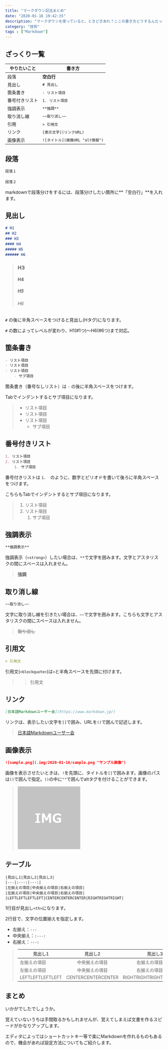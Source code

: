 ```yaml
---
title: "マークダウン記法まとめ"
date: "2020-01-16 19:42:35"
description: "マークダウンを使っていると、ときどきあれ？ここの書き方どうするんだっけ？となってしまいます。自分用のメモも兼ねて、マークダウン記法をまとめてみました。"
category: "技術"
tags : ["Markdown"]
---
```


## ざっくり一覧

|やりたいこと|書き方|
|---|---|
|段落|**空白行**|
|見出し|`# 見出し`|
|箇条書き|`- リスト項目`|
|番号付きリスト|`1. リスト項目`|
|強調表示|`**強調**`|
|取り消し線|`~~取り消し~~`|
|引用|`> 引用文`|
|リンク|`[表示文字](リンクURL)`|
|画像表示|`![タイトル](画像URL "alt情報")`|

## 段落

```markdown
段落１

段落２
```

markdownで段落分けをするには、段落分けしたい箇所に**「空白行」**を入れます。

## 見出し

```markdown
# H1
## H2
### H3
#### H4
##### H5
###### H6
```

> ### H3
>  
> #### H4
>  
> ##### H5
>  
> ###### H6

`#` の後に半角スペースをつけると見出し(Hタグ)になります。

`#` の数によってレベルが変わり、H1(#1つ)～H6(#6つ)まで対応。

## 箇条書き

```markdown
- リスト項目
- リスト項目
- リスト項目
    - サブ項目
```

箇条書き（番号なしリスト）は `-` の後に半角スペースをつけます。

Tabでインデントするとサブ項目になります。

> - リスト項目
> - リスト項目
> - リスト項目
>   - サブ項目

## 番号付きリスト

```markdown
1. リスト項目
2. リスト項目
    1. サブ項目
```

番号付きリストは `1.`　のように、数字とピリオドを書いて後ろに半角スペースをつけます。

こちらもTabでインデントするとサブ項目になります。

> 1. リスト項目
> 2. リスト項目
>    1. サブ項目

## 強調表示

```markdown
**強調表示**
```

強調表示（`<strong>`）したい場合は、`**`で文字を囲みます。文字とアスタリスクの間にスペースは入れません。

> **強調**

## 取り消し線

```markdown
~~取り消し~~
```

文字に取り消し線を引きたい場合は、`~~`で文字を囲みます。こちらも文字とアスタリスクの間にスペースは入れません。

> ~~取り消し~~

## 引用文

```markdown
> 引用文
```

引用文(`<blockquote>`)は`>`と半角スペースを先頭に付けます。

> > 引用文

## リンク

```markdown
[日本語Markdownユーザー会](https://www.markdown.jp/)
```

リンクは、表示したい文字を`[]`で囲み、URLを`()`で囲んで記述します。

> [日本語Markdownユーザー会](https://www.markdown.jp/)

## 画像表示

```markdown
![sample.png](.img/2020-01-16/sample.png "サンプル画像")
```

画像を表示させたいときは、`!`を先頭に、タイトルを`[]`で囲みます。画像のパスは`()`で囲んで指定。`()`の中に`""`で囲んでaltタグを付けることができます。

> ![sample.png](.\img\2020-01-16\sample.png "サンプル画像")

## テーブル

```text
|見出し1|見出し2|見出し3|
|---|:---:|---:|
|左揃えの項目|中央揃えの項目|右揃えの項目|
|左揃えの項目|中央揃えの項目|右揃えの項目|
|LEFTLEFTLEFTLEFT|CENTERCENTERCENTER|RIGHTRIGHTRIGHT|
```

1行目が見出し`<th>`になります。

2行目で、文字の位置揃えを指定します。

- 左揃え：`---`
- 中央揃え：`:---:`
- 右揃え：`---:`

> |見出し1|見出し2|見出し3|
> |---|:---:|---:|
> |左揃えの項目|中央揃えの項目|右揃えの項目|
> |左揃えの項目|中央揃えの項目|右揃えの項目|
> |LEFTLEFTLEFTLEFT|CENTERCENTERCENTER|RIGHTRIGHTRIGHT|

## まとめ

いかがでしたでしょうか。

覚えていないうちは手間取るかもしれませんが、覚えてしまえば文書を作るスピードがかなりアップします。

エディタによってはショートカットキー等で楽にMarkdownを作れるものもあるので、機会があれば設定方法についてもご紹介します。
